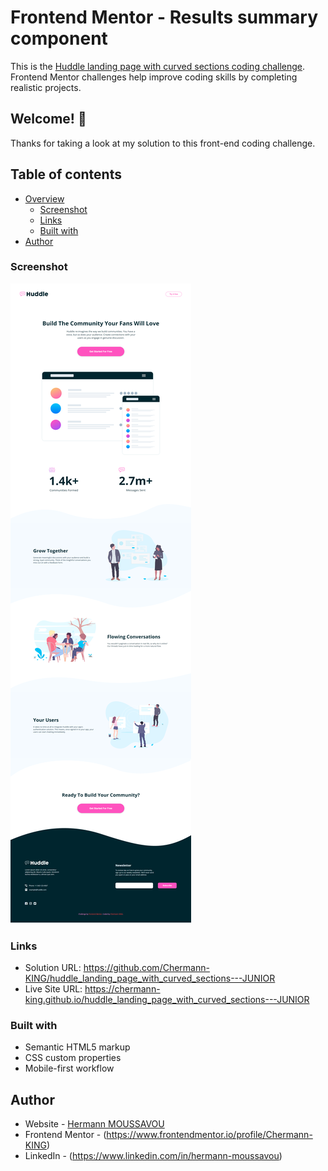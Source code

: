 # Frontend Mentor - Results summary component

This is the [Huddle landing page with curved sections coding challenge](https://www.frontendmentor.io/challenges/huddle-landing-page-with-curved-sections-5ca5ecd01e82137ec91a50f2). Frontend Mentor challenges help improve coding skills by completing realistic projects.

## Welcome! 👋

Thanks for taking a look at my solution to this front-end coding challenge.

## Table of contents

- [Overview](#overview)
  - [Screenshot](#screenshot)
  - [Links](#links)
  - [Built with](#built-with)
- [Author](#author)

### Screenshot

![](./images/huddle-landing-page-with-curved-sections-coding-challenge-print-screen.png)

### Links

- Solution URL: https://github.com/Chermann-KING/huddle_landing_page_with_curved_sections---JUNIOR
- Live Site URL: https://chermann-king.github.io/huddle_landing_page_with_curved_sections---JUNIOR

### Built with

- Semantic HTML5 markup
- CSS custom properties
- Mobile-first workflow

## Author

- Website - [Hermann MOUSSAVOU](https://hermann-moussavou.com)
- Frontend Mentor - (https://www.frontendmentor.io/profile/Chermann-KING)
- LinkedIn - (https://www.linkedin.com/in/hermann-moussavou)
